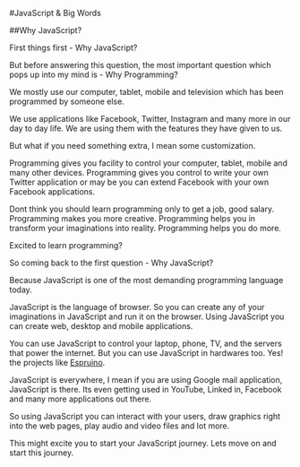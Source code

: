 #JavaScript & Big Words


##Why JavaScript?

First things first - Why JavaScript?

But before answering this question, the most important question which pops up into my mind is - Why Programming?

We mostly use our computer, tablet, mobile and television which has been programmed by someone else.

We use applications like Facebook, Twitter, Instagram and many more in our day to day life. We are using them with the features they have given to us.

But what if you need something extra, I mean some customization.

Programming gives you facility to control your computer, tablet, mobile and many other devices. Programming gives you control to write your own Twitter application or may be you can extend Facebook with your own Facebook applications.

Dont think you should learn programming only to get a job, good salary. Programming makes you more creative. Programming helps you in transform your imaginations into reality. Programming helps you do more.

Excited to learn programming?

So coming back to the first question - Why JavaScript?

Because JavaScript is one of the most demanding programming language today.

JavaScript is the language of browser. So you can create any of your imaginations in JavaScript and run it on the browser. Using JavaScript you can create web, desktop and mobile applications.

You can use JavaScript to control your laptop, phone, TV, and the servers that power the internet. But you can use JavaScript in hardwares too. Yes! the projects like [Espruino](https://www.espruino.com/).

JavaScript is everywhere, I mean if you are using Google mail application, JavaScript is there. Its even getting used in YouTube, Linked in, Facebook and many more applications out there.

So using JavaScript you can interact with your users, draw graphics right into the web pages, play audio and video files and lot more.

This might excite you to start your JavaScript journey. Lets move on and start this journey.

